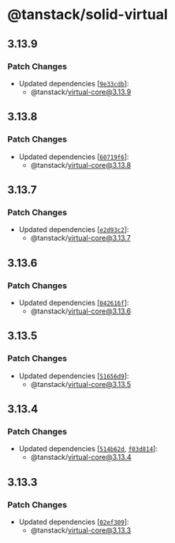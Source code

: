 # @tanstack/solid-virtual

## 3.13.9

### Patch Changes

- Updated dependencies [[`9e33cdb`](https://github.com/TanStack/virtual/commit/9e33cdb1c8780c2f455aafc11a0aeea58b71fc69)]:
  - @tanstack/virtual-core@3.13.9

## 3.13.8

### Patch Changes

- Updated dependencies [[`60719f6`](https://github.com/TanStack/virtual/commit/60719f61b589d6f9d886e4f7c093217f6d693faf)]:
  - @tanstack/virtual-core@3.13.8

## 3.13.7

### Patch Changes

- Updated dependencies [[`e2d93c2`](https://github.com/TanStack/virtual/commit/e2d93c2dcde9ccf60f658e56edccd8d05aefeee6)]:
  - @tanstack/virtual-core@3.13.7

## 3.13.6

### Patch Changes

- Updated dependencies [[`042616f`](https://github.com/TanStack/virtual/commit/042616f39ced842470db0b4b40fca77f22454b7f)]:
  - @tanstack/virtual-core@3.13.6

## 3.13.5

### Patch Changes

- Updated dependencies [[`51656d9`](https://github.com/TanStack/virtual/commit/51656d94a2469a065e631f25ffc8ec0288d9f5ec)]:
  - @tanstack/virtual-core@3.13.5

## 3.13.4

### Patch Changes

- Updated dependencies [[`514b62d`](https://github.com/TanStack/virtual/commit/514b62d04974c2fd59fc8a68ed40f4c1a1547dd2), [`f03d814`](https://github.com/TanStack/virtual/commit/f03d8142c03ea0f5816161a4dad38ca35469841c)]:
  - @tanstack/virtual-core@3.13.4

## 3.13.3

### Patch Changes

- Updated dependencies [[`02ef309`](https://github.com/TanStack/virtual/commit/02ef3097de4a14ed4077ace2ca901dc411bf81c1)]:
  - @tanstack/virtual-core@3.13.3
